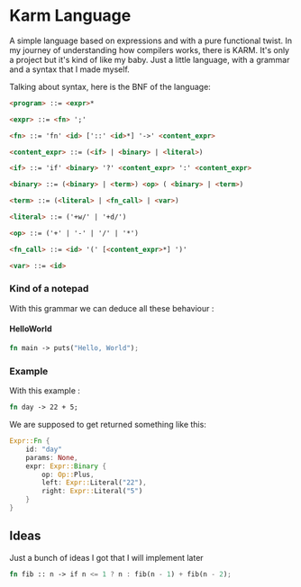 # Karm Language
A simple language based on expressions and with a pure functional twist.
In my journey of understanding how compilers works, there is KARM. It's only a project but it's kind of like my baby. Just a little language, with a grammar and a syntax that I made myself.

Talking about syntax, here is the BNF of the language:
```html
<program> ::= <expr>*

<expr> ::= <fn> ';'

<fn> ::= 'fn' <id> ['::' <id>*] '->' <content_expr>

<content_expr> ::= (<if> | <binary> | <literal>)

<if> ::= 'if' <binary> '?' <content_expr> ':' <content_expr>

<binary> ::= (<binary> | <term>) <op> ( <binary> | <term>)

<term> ::= (<literal> | <fn_call> | <var>)

<literal> ::= ('+w/' | '+d/')

<op> ::= ('+' | '-' | '/' | '*')

<fn_call> ::= <id> '(' [<content_expr>*] ')'

<var> ::= <id>
``` 
### Kind of a notepad

With this grammar we can deduce all these behaviour :

#### HelloWorld
```rust
fn main -> puts("Hello, World");
```

### Example
With this example :
```rust
fn day -> 22 + 5;
```
We are supposed to get returned something like this:

```rust
Expr::Fn {
	id: "day"
	params: None,
	expr: Expr::Binary {
		op: Op::Plus,
		left: Expr::Literal("22"),
		right: Expr::Literal("5")
	}
}
```
## Ideas
Just a bunch of ideas I got that I will implement later
```rust
fn fib :: n -> if n <= 1 ? n : fib(n - 1) + fib(n - 2);
```